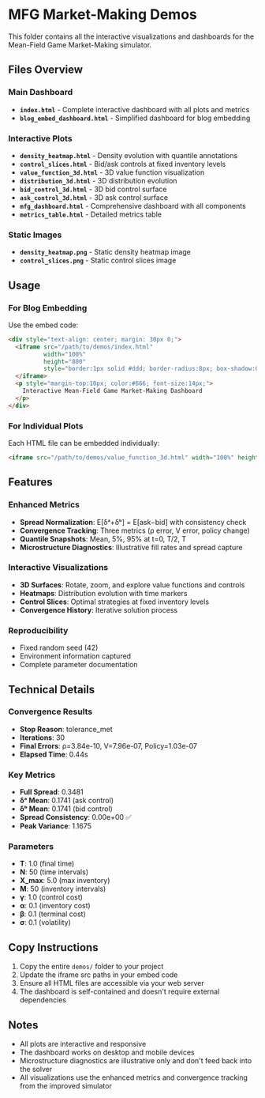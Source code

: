 # MFG Market-Making Demos

This folder contains all the interactive visualizations and dashboards for the Mean-Field Game Market-Making simulator.

## Files Overview

### Main Dashboard
- **`index.html`** - Complete interactive dashboard with all plots and metrics
- **`blog_embed_dashboard.html`** - Simplified dashboard for blog embedding

### Interactive Plots
- **`density_heatmap.html`** - Density evolution with quantile annotations
- **`control_slices.html`** - Bid/ask controls at fixed inventory levels
- **`value_function_3d.html`** - 3D value function visualization
- **`distribution_3d.html`** - 3D distribution evolution
- **`bid_control_3d.html`** - 3D bid control surface
- **`ask_control_3d.html`** - 3D ask control surface
- **`mfg_dashboard.html`** - Comprehensive dashboard with all components
- **`metrics_table.html`** - Detailed metrics table

### Static Images
- **`density_heatmap.png`** - Static density heatmap image
- **`control_slices.png`** - Static control slices image

## Usage

### For Blog Embedding
Use the embed code:
```html
<div style="text-align: center; margin: 30px 0;">
  <iframe src="/path/to/demos/index.html"
          width="100%"
          height="800"
          style="border:1px solid #ddd; border-radius:8px; box-shadow:0 4px 8px rgba(0,0,0,0.1);">
  </iframe>
  <p style="margin-top:10px; color:#666; font-size:14px;">
    Interactive Mean-Field Game Market-Making Dashboard
  </p>
</div>
```

### For Individual Plots
Each HTML file can be embedded individually:
```html
<iframe src="/path/to/demos/value_function_3d.html" width="100%" height="400"></iframe>
```

## Features

### Enhanced Metrics
- **Spread Normalization**: E[δᵃ+δᵇ] = E[ask−bid] with consistency check
- **Convergence Tracking**: Three metrics (ρ error, V error, policy change)
- **Quantile Snapshots**: Mean, 5%, 95% at t=0, T/2, T
- **Microstructure Diagnostics**: Illustrative fill rates and spread capture

### Interactive Visualizations
- **3D Surfaces**: Rotate, zoom, and explore value functions and controls
- **Heatmaps**: Distribution evolution with time markers
- **Control Slices**: Optimal strategies at fixed inventory levels
- **Convergence History**: Iterative solution process

### Reproducibility
- Fixed random seed (42)
- Environment information captured
- Complete parameter documentation

## Technical Details

### Convergence Results
- **Stop Reason**: tolerance_met
- **Iterations**: 30
- **Final Errors**: ρ=3.84e-10, V=7.96e-07, Policy=1.03e-07
- **Elapsed Time**: 0.44s

### Key Metrics
- **Full Spread**: 0.3481
- **δᵃ Mean**: 0.1741 (ask control)
- **δᵇ Mean**: 0.1741 (bid control)
- **Spread Consistency**: 0.00e+00 ✅
- **Peak Variance**: 1.1675

### Parameters
- **T**: 1.0 (final time)
- **N**: 50 (time intervals)
- **X_max**: 5.0 (max inventory)
- **M**: 50 (inventory intervals)
- **γ**: 1.0 (control cost)
- **α**: 0.1 (inventory cost)
- **β**: 0.1 (terminal cost)
- **σ**: 0.1 (volatility)

## Copy Instructions

1. Copy the entire `demos/` folder to your project
2. Update the iframe src paths in your embed code
3. Ensure all HTML files are accessible via your web server
4. The dashboard is self-contained and doesn't require external dependencies

## Notes

- All plots are interactive and responsive
- The dashboard works on desktop and mobile devices
- Microstructure diagnostics are illustrative only and don't feed back into the solver
- All visualizations use the enhanced metrics and convergence tracking from the improved simulator 